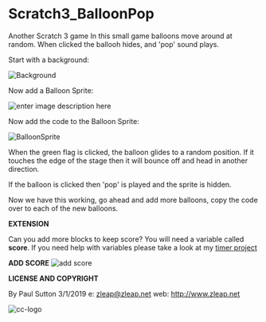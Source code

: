 # Scratch3_BalloonPop
Another Scratch 3 game
In this small game balloons move around at random. When clicked the ballooh hides, and 'pop' sound plays.

Start with a background:

![Background](https://github.com/zleap/Scratch3_BalloonPop/blob/master/backgroundBP.png) 


Now add a Balloon Sprite:


![enter image description here](https://github.com/zleap/Scratch3_BalloonPop/blob/master/baloonBP.png)


Now add the code to the Balloon Sprite:

![BalloonSprite](https://github.com/zleap/Scratch3_BalloonPop/blob/master/baloon1.png)

When the green flag is clicked, the balloon glides to a random position.  If it touches the edge of the stage then it will bounce off and head in another direction.

If the balloon is clicked then 'pop' is played and the sprite is hidden.

Now we have this working,  go ahead and add more balloons, copy the code over to each of the new balloons.

**EXTENSION**

Can you add more blocks to keep score?  You will need a variable called **score**. 
If you need help with variables please take a look at my 
[timer project](https://github.com/zleap/scratch3_timer)

**ADD SCORE**
![add score](https://github.com/zleap/Scratch3_BalloonPop/blob/master/add-score.png)

**LICENSE AND COPYRIGHT**

By Paul Sutton 3/1/2019
e: zleap@zleap.net
web: http://www.zleap.net

![cc-logo](https://github.com/zleap/Scratch3_BalloonPop/blob/master/88x31.png)

<!--stackedit_data:
eyJoaXN0b3J5IjpbMTE1OTQ2ODIwMF19
-->